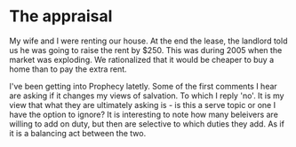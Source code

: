 # The appraisal
My wife and I were renting our house. At the end the lease, the landlord told us he was going to raise the rent by $250. This was during 2005 when the market was exploding. We rationalized that it would be cheaper to buy a home than to pay the extra rent.

I've been getting into Prophecy latetly. Some of the first comments I hear are asking if it changes my views of salvation. To which I reply 'no'. It is my view that what they are ultimately asking is - is this a serve topic or one I have the option to ignore?
It is interesting to note how many beleivers are willing to add on duty, but then are selective to which duties they add. As if it is a balancing act between the two.
